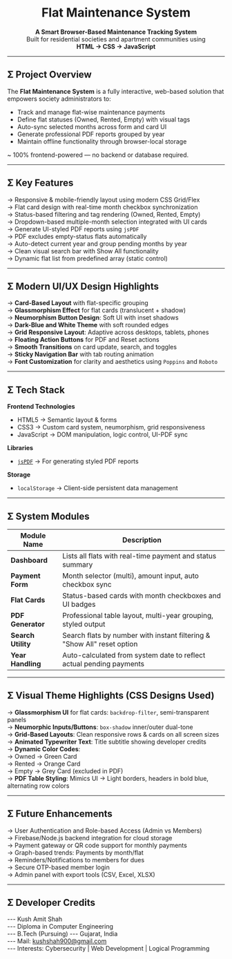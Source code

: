 <div align="center">
<h1>Flat Maintenance System</h1>  

**A Smart Browser-Based Maintenance Tracking System**  
Built for residential societies and apartment communities using  
**HTML → CSS → JavaScript**
</div>

---

## Σ Project Overview

The **Flat Maintenance System** is a fully interactive, web-based solution that empowers society administrators to:

- Track and manage flat-wise maintenance payments  
- Define flat statuses (Owned, Rented, Empty) with visual tags  
- Auto-sync selected months across form and card UI  
- Generate professional PDF reports grouped by year  
- Maintain offline functionality through browser-local storage  

~ 100% frontend-powered — no backend or database required.  

---

## Σ Key Features  

-> Responsive & mobile-friendly layout using modern CSS Grid/Flex  
-> Flat card design with real-time month checkbox synchronization  
-> Status-based filtering and tag rendering (Owned, Rented, Empty)  
-> Dropdown-based multiple-month selection integrated with UI cards  
-> Generate UI-styled PDF reports using `jsPDF`  
-> PDF excludes empty-status flats automatically  
-> Auto-detect current year and group pending months by year  
-> Clean visual search bar with Show All functionality  
-> Dynamic flat list from predefined array (static control)  

---

## Σ Modern UI/UX Design Highlights  

→ **Card-Based Layout** with flat-specific grouping  
→ **Glassmorphism Effect** for flat cards (translucent + shadow)  
→ **Neumorphism Button Design**: Soft UI with inset shadows  
→ **Dark-Blue and White Theme** with soft rounded edges  
→ **Grid Responsive Layout**: Adaptive across desktops, tablets, phones  
→ **Floating Action Buttons** for PDF and Reset actions  
→ **Smooth Transitions** on card update, search, and toggles  
→ **Sticky Navigation Bar** with tab routing animation  
→ **Font Customization** for clarity and aesthetics using `Poppins` and `Roboto`

---

## Σ Tech Stack  

**Frontend Technologies**  
- HTML5 → Semantic layout & forms  
- CSS3 → Custom card system, neumorphism, grid responsiveness  
- JavaScript → DOM manipulation, logic control, UI-PDF sync  

**Libraries**  
- [`jsPDF`](https://github.com/parallax/jsPDF) → For generating styled PDF reports  

**Storage**  
- `localStorage` → Client-side persistent data management  

---

## Σ System Modules

| Module Name         | Description                                                                 |
|---------------------|-----------------------------------------------------------------------------|
| **Dashboard**       | Lists all flats with real-time payment and status summary                   |
| **Payment Form**    | Month selector (multi), amount input, auto checkbox sync                    |
| **Flat Cards**      | Status-based cards with month checkboxes and UI badges                      |
| **PDF Generator**   | Professional table layout, multi-year grouping, styled output               |
| **Search Utility**  | Search flats by number with instant filtering & "Show All" reset option     |
| **Year Handling**   | Auto-calculated from system date to reflect actual pending payments         |

---

## Σ Visual Theme Highlights (CSS Designs Used)

-> **Glassmorphism UI** for flat cards: `backdrop-filter`, semi-transparent panels  
-> **Neumorphic Inputs/Buttons**: `box-shadow` inner/outer dual-tone  
-> **Grid-Based Layouts**: Clean responsive rows & cards on all screen sizes  
-> **Animated Typewriter Text**: Title subtitle showing developer credits  
-> **Dynamic Color Codes**:  
   → Owned → Green Card  
   → Rented → Orange Card  
   → Empty → Grey Card (excluded in PDF)  
-> **PDF Table Styling**: Mimics UI → Light borders, headers in bold blue, alternating row colors  

---

## Σ Future Enhancements

-> User Authentication and Role-based Access (Admin vs Members)  
-> Firebase/Node.js backend integration for cloud storage  
-> Payment gateway or QR code support for monthly payments  
-> Graph-based trends: Payments by month/flat  
-> Reminders/Notifications to members for dues  
-> Secure OTP-based member login  
-> Admin panel with export tools (CSV, Excel, XLSX)

---

## Σ Developer Credits

--- Kush Amit Shah  
--- Diploma in Computer Engineering  
--- B.Tech (Pursuing)
--- Gujarat, India  
--- Mail: kushshah900@gmail.com  
--- Interests: Cybersecurity | Web Development | Logical Programming  
